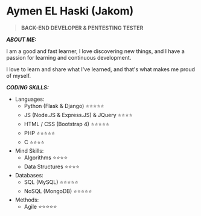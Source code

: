 # Aymen EL Haski (Jakom)

> **BACK-END DEVELOPER & PENTESTING TESTER**

***ABOUT ME:***

I am a good and fast learner, I love discovering new things, and I have a passion for learning and continuous development.

I love to learn and share what I've learned, and that's what makes me proud of myself.

***CODING SKILLS:***

- Languages:
    - Python (Flask & Django) ⭐⭐⭐⭐⭐
    - JS (Node.JS & Express.JS) & JQuery ⭐⭐⭐⭐
    - HTML / CSS (Bootstrap 4) ⭐⭐⭐⭐⭐
    - PHP ⭐⭐⭐⭐⭐
    - C ⭐⭐⭐⭐
- Mind Skills:
    - Algorithms ⭐⭐⭐⭐
    - Data Structures ⭐⭐⭐⭐
- Databases:
    - SQL (MySQL) ⭐⭐⭐⭐⭐
    - NoSQL (MongoDB) ⭐⭐⭐⭐⭐
- Methods:
    - Agile ⭐⭐⭐⭐⭐
